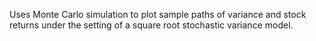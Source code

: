 Uses Monte Carlo simulation to plot sample paths of variance and stock returns under the setting of a square root stochastic variance model.  
